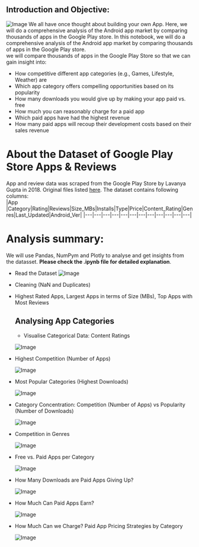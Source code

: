 ## Introduction and Objective: 
![Image](./images/playstore.png)
We all have once thought about building your own App. Here, we will do a comprehensive analysis of the Android app market by comparing thousands of apps in the Google Play store. In this notebook, we will do a comprehensive analysis of the Android app market by comparing thousands of apps in the Google Play store.  
we will compare thousands of apps in the Google Play Store so that we can gain insight into:

- How competitive different app categories (e.g., Games, Lifestyle, Weather) are
- Which app category offers compelling opportunities based on its popularity
- How many downloads you would give up by making your app paid vs. free
- How much you can reasonably charge for a paid app
- Which paid apps have had the highest revenue
- How many paid apps will recoup their development costs based on their sales revenue

# About the Dataset of Google Play Store Apps & Reviews
App and review data was scraped from the Google Play Store by Lavanya Gupta in 2018. Original files listed [here](
https://www.kaggle.com/lava18/google-play-store-apps).
The dataset contains following columns:  
|App |Category|Rating|Reviews|Size_MBs|Installs|Type|Price|Content_Rating|Genres|Last_Updated|Android_Ver|
|---|---|---|---|---|---|---|---|---|---|---|---|  

# Analysis summary:
We will use Pandas, NumPym and Plotly to analyse and get insights from the datasset. **Please check the .ipynb file for detailed explanation**.
 - Read the Dataset
  ![Image](./images/dataset.png)
  
- Cleaning (NaN and Duplicates)
- Highest Rated Apps, Largest Apps in terms of Size (MBs), Top Apps with Most Reviews

  ## Analysing App Categories
  - Visualise Categorical Data: Content Ratings
  
  ![Image](./images/ratings.png)
  
- Highest Competition (Number of Apps)
  
  ![Image](./images/comptition.png)
  
- Most Popular Categories (Highest Downloads)

  ![Image](./images/popularity.png)

- Category Concentration: Competition (Number of Apps) vs Popularity (Number of Downloads)

  ![Image](./images/concentration.png)

- Competition in Genres

  ![Image](./images/genres.png)

- Free vs. Paid Apps per Category

  ![Image](./images/freevspaid.png)

- How Many Downloads are Paid Apps Giving Up?

  ![Image](./images/Giveup_box.png)

- How Much Can Paid Apps Earn?

  ![Image](./images/paidApp.png)

- How Much Can we Charge? Paid App Pricing Strategies by Category

  ![Image](./images/charge.png)
